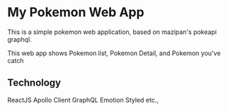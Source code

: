 # My Pokemon Web App

This is a simple pokemon web application, based on mazipan's pokeapi graphql.

This web app shows Pokemon list, Pokemon Detail, and Pokemon you've catch

## Technology
ReactJS
Apollo Client
GraphQL
Emotion Styled
etc.,
